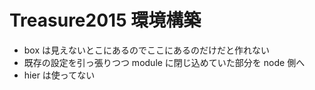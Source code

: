 # Treasure2015 環境構築

* box は見えないとこにあるのでここにあるのだけだと作れない
* 既存の設定を引っ張りつつ module に閉じ込めていた部分を node 側へ
* hier は使ってない
